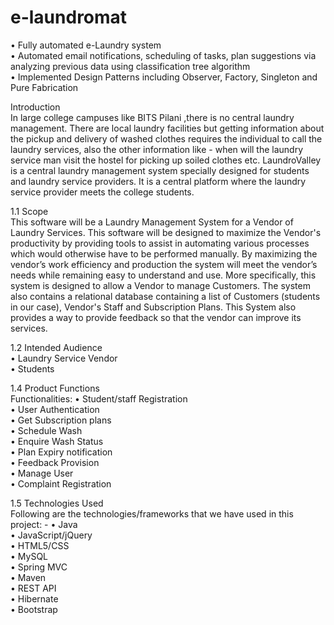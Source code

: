 # e-laundromat
• Fully automated e-Laundry system  
• Automated email notifications, scheduling of tasks, plan suggestions via analyzing previous data using classification tree algorithm  
• Implemented Design Patterns including Observer, Factory, Singleton and Pure Fabrication  

Introduction  
In large college campuses like BITS Pilani ,there is no central laundry management. There are local
laundry facilities but getting information about the pickup and delivery of washed clothes requires
the individual to call the laundry services, also the other information like - when will the laundry
service man visit the hostel for picking up soiled clothes etc.
LaundroValley is a central laundry management system specially designed for students and laundry
service providers. It is a central platform where the laundry service provider meets the college
students.

1.1 Scope  
This software will be a Laundry Management System for a Vendor of Laundry Services. This
software will be designed to maximize the Vendor's productivity by providing tools to assist in
automating various processes which would otherwise have to be performed manually. By
maximizing the vendor’s work efficiency and production the system will meet the vendor’s needs
while remaining easy to understand and use.
More specifically, this system is designed to allow a Vendor to manage Customers. The system also
contains a relational database containing a list of Customers (students in our case), Vendor's Staff
and Subscription Plans.
This System also provides a way to provide feedback so that the vendor can improve its services.

1.2 Intended Audience  
• Laundry Service Vendor  
• Students  

1.4 Product Functions  
Functionalities:
• Student/staff Registration  
• User Authentication  
• Get Subscription plans  
• Schedule Wash  
• Enquire Wash Status  
• Plan Expiry notification  
• Feedback Provision  
• Manage User  
• Complaint Registration  

1.5 Technologies Used  
Following are the technologies/frameworks that we have used in this project: -
• Java  
• JavaScript/jQuery  
• HTML5/CSS  
• MySQL  
• Spring MVC  
• Maven  
• REST API  
• Hibernate  
• Bootstrap  
